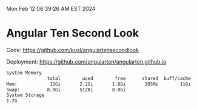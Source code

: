 Mon Feb 12 06:39:26 AM EST 2024

# Angular Ten Second Look

Code: https://github.com/kusl/angulartensecondlook

Deployment: https://github.com/angularten/angularten.github.io

```bash
System Memory
               total        used        free      shared  buff/cache   available
Mem:            15Gi       2.2Gi       1.8Gi       305Mi        11Gi        13Gi
Swap:          8.0Gi       512Ki       8.0Gi
System Storage
1.2G	.
```
```bash
